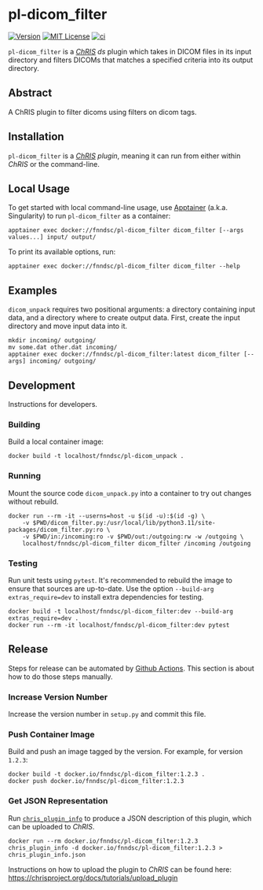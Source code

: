 # pl-dicom_filter

[![Version](https://img.shields.io/docker/v/fnndsc/pl-dicom_filter?sort=semver)](https://hub.docker.com/r/fnndsc/pl-dicom_filter)
[![MIT License](https://img.shields.io/github/license/fnndsc/pl-dicom_filter)](https://github.com/FNNDSC/pl-dicom_filter/blob/main/LICENSE)
[![ci](https://github.com/FNNDSC/pl-dicom_filter/actions/workflows/ci.yml/badge.svg)](https://github.com/FNNDSC/pl-dicom_filter/actions/workflows/ci.yml)

`pl-dicom_filter` is a [_ChRIS_](https://chrisproject.org/)
_ds_ plugin which takes in DICOM files in its input directory and filters DICOMs that 
matches a specified criteria into its output directory.

## Abstract

A ChRIS plugin to filter dicoms using filters on dicom tags.

## Installation

`pl-dicom_filter` is a _[ChRIS](https://chrisproject.org/) plugin_, meaning it can
run from either within _ChRIS_ or the command-line.

## Local Usage

To get started with local command-line usage, use [Apptainer](https://apptainer.org/)
(a.k.a. Singularity) to run `pl-dicom_filter` as a container:

```shell
apptainer exec docker://fnndsc/pl-dicom_filter dicom_filter [--args values...] input/ output/
```

To print its available options, run:

```shell
apptainer exec docker://fnndsc/pl-dicom_filter dicom_filter --help
```

## Examples

`dicom_unpack` requires two positional arguments: a directory containing
input data, and a directory where to create output data.
First, create the input directory and move input data into it.

```shell
mkdir incoming/ outgoing/
mv some.dat other.dat incoming/
apptainer exec docker://fnndsc/pl-dicom_filter:latest dicom_filter [--args] incoming/ outgoing/
```

## Development

Instructions for developers.

### Building

Build a local container image:

```shell
docker build -t localhost/fnndsc/pl-dicom_unpack .
```

### Running

Mount the source code `dicom_unpack.py` into a container to try out changes without rebuild.

```shell
docker run --rm -it --userns=host -u $(id -u):$(id -g) \
    -v $PWD/dicom_filter.py:/usr/local/lib/python3.11/site-packages/dicom_filter.py:ro \
    -v $PWD/in:/incoming:ro -v $PWD/out:/outgoing:rw -w /outgoing \
    localhost/fnndsc/pl-dicom_filter dicom_filter /incoming /outgoing
```

### Testing

Run unit tests using `pytest`.
It's recommended to rebuild the image to ensure that sources are up-to-date.
Use the option `--build-arg extras_require=dev` to install extra dependencies for testing.

```shell
docker build -t localhost/fnndsc/pl-dicom_filter:dev --build-arg extras_require=dev .
docker run --rm -it localhost/fnndsc/pl-dicom_filter:dev pytest
```

## Release

Steps for release can be automated by [Github Actions](.github/workflows/ci.yml).
This section is about how to do those steps manually.

### Increase Version Number

Increase the version number in `setup.py` and commit this file.

### Push Container Image

Build and push an image tagged by the version. For example, for version `1.2.3`:

```
docker build -t docker.io/fnndsc/pl-dicom_filter:1.2.3 .
docker push docker.io/fnndsc/pl-dicom_filter:1.2.3
```

### Get JSON Representation

Run [`chris_plugin_info`](https://github.com/FNNDSC/chris_plugin#usage)
to produce a JSON description of this plugin, which can be uploaded to _ChRIS_.

```shell
docker run --rm docker.io/fnndsc/pl-dicom_filter:1.2.3 chris_plugin_info -d docker.io/fnndsc/pl-dicom_filter:1.2.3 > chris_plugin_info.json
```

Instructions on how to upload the plugin to _ChRIS_ can be found here:
https://chrisproject.org/docs/tutorials/upload_plugin

